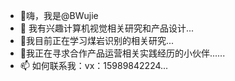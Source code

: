 - 👋嗨，我是@BWujie
- 👀 我有兴趣计算机视觉相关研究和产品设计...
- 🌱我目前正在学习煤岩识别的相关研究...
- 💞️我正在寻求合作产品运营相关实践经历的小伙伴......
- 📫 如何联系我：vx：15989842224...

<!---
BWujie/BWujie 是一个 ✨ 特殊 ✨ 存储库，因为它的“README.md”（此文件）出现在您的 GitHub 个人资料上。
您可以点击预览链接来查看您的更改。
--->
